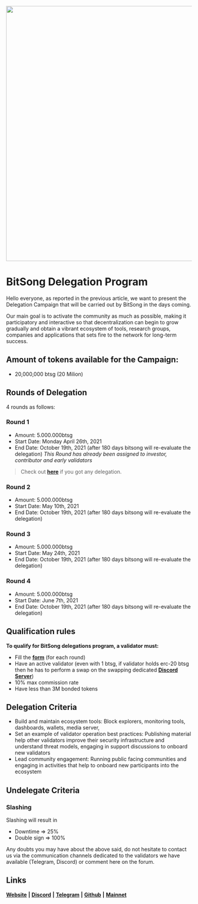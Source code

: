 <p align="center" background="black"><img src="./banner_690x395.jpeg" width="690"></p>

# BitSong Delegation Program

Hello everyone, as reported in the previous article, we want to present the Delegation Campaign that will be carried out by BitSong in the days coming.

Our main goal is to activate the community as much as possible, making it participatory and interactive so that decentralization can begin to grow gradually and obtain a vibrant ecosystem of tools, research groups, companies and applications that sets fire to the network for long-term success.

## Amount of tokens available for the Campaign:

- 20,000,000 btsg (20 Milion)

## Rounds of Delegation

4 rounds as follows:

### Round 1

- Amount: 5.000.000btsg
- Start Date: Monday April 26th, 2021
- End Date: October 19th, 2021 (after 180 days bitsong will re-evaluate the delegation) _This Round has already been assigned to investor, contributor and early validators_

> Check out **[here](https://docs.google.com/spreadsheets/d/1ksM1ohzFqNLsBha-DJ5EnDrdvwt0FjatVBFnNvMiNlA/edit?usp=sharing)** if you got any delegation.

### Round 2

- Amount: 5.000.000btsg
- Start Date: May 10th, 2021
- End Date: October 19th, 2021 (after 180 days bitsong will re-evaluate the delegation)

### Round 3

- Amount: 5.000.000btsg
- Start Date: May 24th, 2021
- End Date: October 19th, 2021 (after 180 days bitsong will re-evaluate the delegation)

### Round 4

- Amount: 5.000.000btsg
- Start Date: June 7th, 2021
- End Date: October 19th, 2021 (after 180 days bitsong will re-evaluate the delegation)

## Qualification rules

**To qualify for BitSong delegations program, a validator must:**

- Fill the **[form](https://forms.gle/eNDy4tUQj6DsqVA18)** (for each round)
- Have an active validator (even with 1 btsg, if validator holds erc-20 btsg then he has to perform a swap on the swapping dedicated **[Discord Server](https://discord.gg/n7feC3dC5P)**)
- 10% max commission rate
- Have less than 3M bonded tokens

## Delegation Criteria

- Build and maintain ecosystem tools: Block explorers, monitoring tools, dashboards, wallets, media server,
- Set an example of validator operation best practices: Publishing material help other validators improve their security infrastructure and understand threat models, engaging in support discussions to onboard new validators
- Lead community engagement: Running public facing communities and engaging in activities that help to onboard new participants into the ecosystem

## Undelegate Criteria

### Slashing

Slashing will result in

- Downtime => 25%
- Double sign => 100%

Any doubts you may have about the above said, do not hesitate to contact us via the communication channels dedicated to the validators we have available (Telegram, Discord) or comment here on the forum.

## Links

[**Website**](https://bitsong.io/) **|** [**Discord**](https://discord.gg/E3qEnzb) **|** [**Telegram**](https://t.me/BitSongOfficial) **|** [**Github**](https://github.com/bitsongofficial/go-bitsong) **|** **[Mainnet](https://explorebitsong.com/)**
